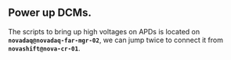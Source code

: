 ## Power up DCMs.
The scripts to bring up high voltages on APDs is located on **`novadaq@novadaq-far-mgr-02`**, we can jump twice to connect it from **`novashift@nova-cr-01`**.
